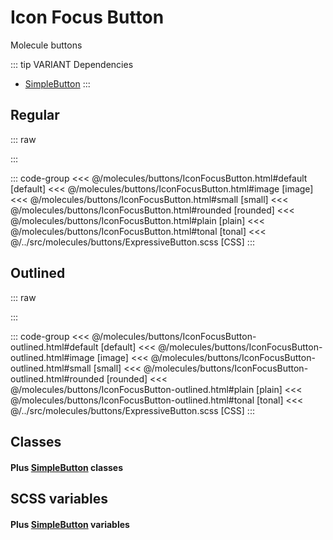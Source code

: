 # Icon Focus Button
<Badge type="tip">Molecule</Badge> <Badge type="info">buttons</Badge>

::: tip VARIANT Dependencies
- [SimpleButton](/atoms/buttons/SimpleButton.md)
:::

## Regular

::: raw
<div class="dev-section">
    <!--@include: ../../molecules/buttons/IconFocusButton.html -->
</div>
:::

::: code-group
<<< @/molecules/buttons/IconFocusButton.html#default [default]
<<< @/molecules/buttons/IconFocusButton.html#image [image]
<<< @/molecules/buttons/IconFocusButton.html#small [small]
<<< @/molecules/buttons/IconFocusButton.html#rounded [rounded]
<<< @/molecules/buttons/IconFocusButton.html#plain [plain]
<<< @/molecules/buttons/IconFocusButton.html#tonal [tonal]
<<< @/../src/molecules/buttons/ExpressiveButton.scss [CSS]
:::


## Outlined

::: raw
<div class="dev-section">
    <!--@include: ../../molecules/buttons/IconFocusButton-outlined.html -->
</div>
:::

::: code-group
<<< @/molecules/buttons/IconFocusButton-outlined.html#default [default]
<<< @/molecules/buttons/IconFocusButton-outlined.html#image [image]
<<< @/molecules/buttons/IconFocusButton-outlined.html#small [small]
<<< @/molecules/buttons/IconFocusButton-outlined.html#rounded [rounded]
<<< @/molecules/buttons/IconFocusButton-outlined.html#plain [plain]
<<< @/molecules/buttons/IconFocusButton-outlined.html#tonal [tonal]
<<< @/../src/molecules/buttons/ExpressiveButton.scss [CSS]
:::

## Classes
#### Plus [SimpleButton](/atoms/buttons/SimpleButton) classes

## SCSS variables
#### Plus [SimpleButton](/atoms/buttons/SimpleButton) variables

<style lang="scss">
@use "../docs/theme" as theme;
@use "../src/molecules/buttons/IconFocusButton" with (
    $color: theme.$primary-color,
    $active-color: theme.$secondary-color,
);
</style>